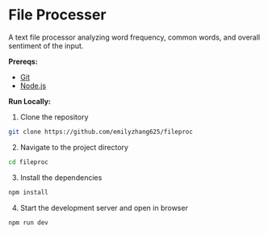 # File Processer

A text file processor analyzing word frequency, common words, and overall sentiment of the input.

**Prereqs:**

- [Git](https://git-scm.com/)
- [Node.js](https://nodejs.org/)

**Run Locally:**

1. Clone the repository

```bash
git clone https://github.com/emilyzhang625/fileproc
```

2. Navigate to the project directory

```bash
cd fileproc
```

3. Install the dependencies

```bash
npm install
```

4. Start the development server and open in browser

```bash
npm run dev
```
